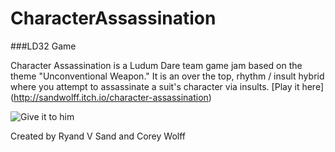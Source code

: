 # CharacterAssassination
###LD32 Game

Character Assassination is a Ludum Dare team game jam based on the theme "Unconventional Weapon."
It is an over the top, rhythm / insult hybrid where you attempt to assassinate a suit's character via insults. 
[Play it here] (http://sandwolff.itch.io/character-assassination)

![Give it to him](http://img.itch.io/aW1hZ2UvMjM5NDQvOTQ5MjYucG5n/original/iI2R52.png)

Created by Ryand V Sand and Corey Wolff
